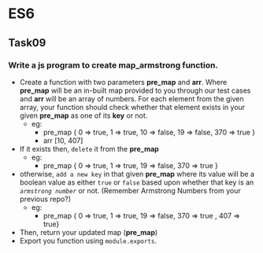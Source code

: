 # ES6
## Task09
### Write a js program to create map_armstrong function.

* Create a function with two parameters **pre_map** and **arr**. Where **pre_map** will be an in-built map provided to you through our test cases and **arr** will be an array of numbers. For each element from the given array, your function should check whether that element exists in your given **pre_map** as one of its **key** or not.
  * eg: 
    * pre_map { 0 => true, 1 => true, 10 => false, 19 => false, 370 => true }
    * arr [10, 407]
* If it exists then, `delete` it from the **pre_map**
  * eg:
    * pre_map { 0 => true, 1 => true, 19 => false, 370 => true }
* otherwise, `add a new key` in that given **pre_map** where its value will be a boolean value as either `true` or `false` based upon whether that key is an *`armstrong number`* or not. (Remember Armstrong Numbers from your previous repo?)
  * eg:
    * pre_map { 0 => true, 1 => true, 19 => false, 370 => true , 407 => true}
* Then, return your updated map (**pre_map**)
* Export you function using `module.exports`.